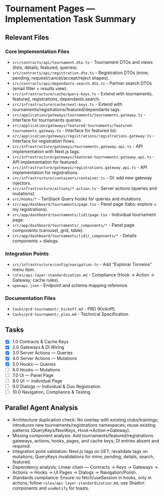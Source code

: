 # Tournament Pages — Implementation Task Summary

## Relevant Files

### Core Implementation Files

- `src/contracts/api/tournament.dto.ts` - Tournament DTOs and views (lists, details, featured, queries).
- `src/contracts/api/registration.dto.ts` - Registration DTOs (mine, pending, request/cancel/accept/reject shapes).
- `src/contracts/api/dependants-search.dto.ts` - Partner search DTOs (email filter + results view).
- `src/infrastructure/cache/query-keys.ts` - Extend with tournaments, featured, registrations, dependants.search.
- `src/infrastructure/cache/next-keys.ts` - Extend with tournaments/registrations/featured/dependants tags.
- `src/application/gateways/tournaments/tournaments.gateway.ts` - Interface for tournaments queries.
- `src/application/gateways/featured-tournaments/featured-tournaments.gateway.ts` - Interface for featured list.
- `src/application/gateways/registrations/registrations.gateway.ts` - Interface for registration flows.
- `src/infrastructure/gateways/tournaments.gateway.api.ts` - API implementation with Next.js tags.
- `src/infrastructure/gateways/featured-tournaments.gateway.api.ts` - API implementation for featured.
- `src/infrastructure/gateways/registrations.gateway.api.ts` - API implementation for registrations.
- `src/infrastructure/containers/container.ts` - DI: add new gateway injectors.
- `src/infrastructure/actions/*.action.ts` - Server actions (queries and mutations).
- `src/hooks/*` - TanStack Query hooks for queries and mutations.
- `src/app/dashboard/tournaments/page.tsx` - Panel page (tabs: explore + my registrations).
- `src/app/dashboard/tournaments/[id]/page.tsx` - Individual tournament page.
- `src/app/dashboard/tournaments/_components/*` - Panel page components (carousel, grid, table).
- `src/app/dashboard/tournaments/[id]/_components/*` - Details components + dialogs.

### Integration Points

- `src/infrastructure/config/navigation.ts` - Add “Explorar Torneios” menu item.
- `rules/api-layer-standardization.md` - Compliance (Hook → Action → Gateway; cache rules).
- `openapi.json` - Endpoint and schema mapping reference.

### Documentation Files

- `tasks/prd-tournament/_kickoff.md` - PRD (Kickoff).
- `tasks/prd-tournament/_plan.md` - Technical Specification.

## Tasks

- [x] 1.0 Contracts & Cache Keys
- [x] 2.0 Gateways & DI Wiring
- [x] 3.0 Server Actions — Queries
- [x] 4.0 Server Actions — Mutations
- [x] 5.0 Hooks — Queries
- [ ] 6.0 Hooks — Mutations
- [ ] 7.0 UI — Panel Page
- [ ] 8.0 UI — Individual Page
- [ ] 9.0 Dialogs — Individual & Duo Registration
- [ ] 10.0 Navigation, Compliance & Testing

## Parallel Agent Analysis

- Architecture duplication check: No overlap with existing clubs/trainings; introduces new tournaments/registrations namespaces; reuse existing patterns (QueryKeys/NextKeys, Hook→Action→Gateway).
- Missing component analysis: Add tournaments/featured/registrations gateways, actions, hooks, pages, and cache keys; DI entries absent and required.
- Integration point validation: Next.js tags on GET; revalidate tags on mutations; QueryKeys invalidations for mine, pending, details, search, featured.
- Dependency analysis: Linear chain — Contracts → Keys → Gateways → Actions → Hooks → UI Pages → Dialogs → Navigation/Polish.
- Standards compliance: Ensure no fetch/useSession in hooks, only in actions; follow `rules/api-layer-standardization.md`; use Shadcn components and `useNotify` for toasts.

